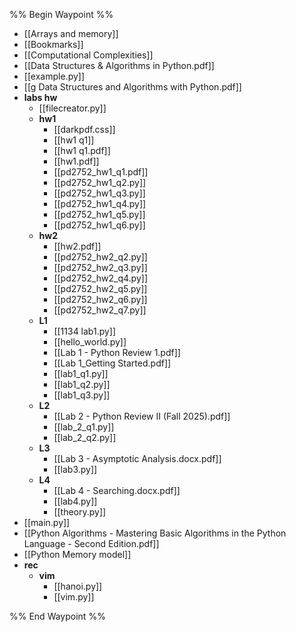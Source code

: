 %% Begin Waypoint %%
- [[Arrays and memory]]
- [[Bookmarks]]
- [[Computational Complexities]]
- [[Data Structures & Algorithms in Python.pdf]]
- [[example.py]]
- [[g Data Structures and Algorithms with Python.pdf]]
- **labs hw**
	- [[filecreator.py]]
	- **hw1**
		- [[darkpdf.css]]
		- [[hw1 q1]]
		- [[hw1 q1.pdf]]
		- [[hw1.pdf]]
		- [[pd2752_hw1_q1.pdf]]
		- [[pd2752_hw1_q2.py]]
		- [[pd2752_hw1_q3.py]]
		- [[pd2752_hw1_q4.py]]
		- [[pd2752_hw1_q5.py]]
		- [[pd2752_hw1_q6.py]]
	- **hw2**
		- [[hw2.pdf]]
		- [[pd2752_hw2_q2.py]]
		- [[pd2752_hw2_q3.py]]
		- [[pd2752_hw2_q4.py]]
		- [[pd2752_hw2_q5.py]]
		- [[pd2752_hw2_q6.py]]
		- [[pd2752_hw2_q7.py]]
	- **L1**
		- [[1134 lab1.py]]
		- [[hello_world.py]]
		- [[Lab 1 - Python Review 1.pdf]]
		- [[Lab 1_Getting Started.pdf]]
		- [[lab1_q1.py]]
		- [[lab1_q2.py]]
		- [[lab1_q3.py]]
	- **L2**
		- [[Lab 2 - Python Review II (Fall 2025).pdf]]
		- [[lab_2_q1.py]]
		- [[lab_2_q2.py]]
	- **L3**
		- [[Lab 3 - Asymptotic Analysis.docx.pdf]]
		- [[lab3.py]]
	- **L4**
		- [[Lab 4 - Searching.docx.pdf]]
		- [[lab4.py]]
		- [[theory.py]]
- [[main.py]]
- [[Python Algorithms - Mastering Basic Algorithms in the Python Language - Second Edition.pdf]]
- [[Python Memory model]]
- **rec**
	- **vim**
		- [[hanoi.py]]
		- [[vim.py]]

%% End Waypoint %%